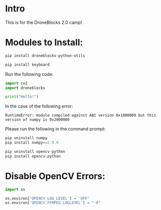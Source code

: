 # Intro

This is for the DroneBlocks 2.0 camp!


# Modules to Install:

```bash
pip install droneblocks-python-utils
```

```bash
pip install keyboard
```
Run the following code:

```Python
import cv2
import droneblocks

print("Hello!")
```


In the case of the following error:
```text
RuntimeError: module compiled against ABI version 0x1000009 but this version of numpy is 0x2000000
```

Please run the following in the command prompt:

```Python
pip uninstall numpy
pip install numpy==2.0.0

pip uninstall opencv-python
pip install opencv-python
```

# Disable OpenCV Errors:

```Python
import os

os.environ['OPENCV_LOG_LEVEL'] = 'OFF'
os.environ['OPENCV_FFMPEG_LOGLEVEL'] = "-8"
```
